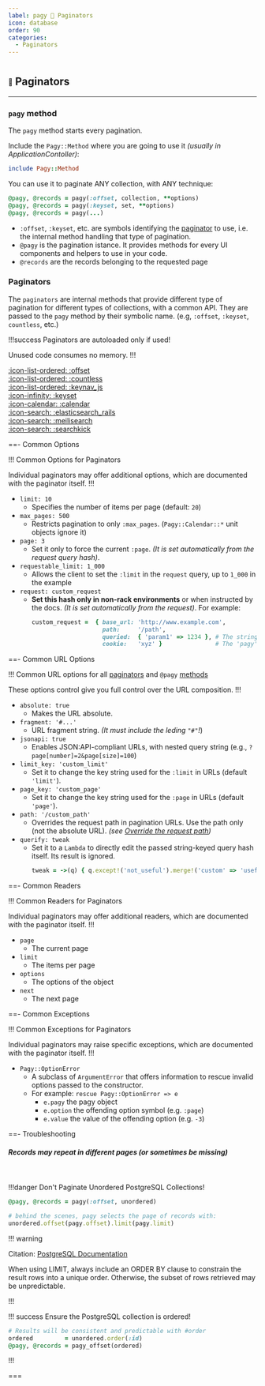 ```yaml
---
label: pagy 💚 Paginators
icon: database
order: 90
categories:
  - Paginators
---
```


#

##  <span style="font-size: .65em; vertical-align: middle">💚</span> Paginators

---

### `pagy` method

The `pagy` method starts every pagination. 

Include the `Pagy::Method` where you are going to use it _(usually in ApplicationContoller)_:

```ruby
include Pagy::Method
```
You can use it to paginate ANY collection, with ANY technique:

```ruby
@pagy, @records = pagy(:offset, collection, **options)
@pagy, @records = pagy(:keyset, set, **options)
@pagy, @records = pagy(...)
```
- `:offset`, `:keyset`, etc. are symbols identifying the [paginator](#paginators) to use, i.e. the internal method handling that type of pagination.
- `@pagy` is the pagination istance. It provides methods for every UI components and helpers to use in your code.
- `@records` are the records belonging to the requested page

### Paginators

The `paginators` are internal methods that provide different type of pagination for different types of collections, with a common API. They are passed to the `pagy` method by their symbolic name. (e.g, `:offset`, `:keyset`, `countless`, etc.)


!!!success Paginators are autoloaded only if used!

Unused code consumes no memory.
!!!

[:icon-list-ordered: :offset](paginators/offset.md)<br/>
[:icon-list-ordered: :countless](paginators/countless.md)<br/>
[:icon-list-ordered: :keynav_js](paginators/keynav_js)<br/>
[:icon-infinity: :keyset](paginators/keyset.md)<br/>
[:icon-calendar: :calendar](paginators/calendar.md)<br/>
[:icon-search: :elasticsearch_rails](paginators/elasticsearch_rails.md)<br/>
[:icon-search: :meilisearch](paginators/meilisearch.md)<br/>
[:icon-search: :searchkick](paginators/searchkick.md)<br/>

==- Common Options

!!! Common Options for Paginators

Individual paginators may offer additional options, which are documented with the paginator itself.
!!!

- `limit: 10`
  - Specifies the number of items per page (default: `20`)
- `max_pages: 500`
  - Restricts pagination to only `:max_pages`. (`Pagy::Calendar::*` unit objects ignore it)
- `page: 3`
  - Set it only to force the current `:page`. _(It is set automatically from the request query hash)_.
- `requestable_limit: 1_000`
  - Allows the client to set the `:limit` in the `request` query, up to `1_000` in the example
- `request: custom_request`
  - **Set this hash only in non-rack environments** or when instructed by the docs. _(It is set automatically from the request)_. For example:
    ```ruby
    custom_request =  { base_url: 'http://www.example.com',
                        path:     '/path',
                        queried:  { 'param1' => 1234 }, # The string-keyed hash queried from the request
                        cookie:   'xyz' }               # The 'pagy' cookie, only for keynav  
    ```

==- Common URL Options

!!! Common URL options for all [paginators](#paginators) and `@pagy` [methods](methods.md#methods)

These options control give you full control over the URL composition.
!!!

- `absolute: true`
  - Makes the URL absolute.
- `fragment: '#...'`
  - URL fragment string. _(It must include the leding `"#"`!_)
- `jsonapi: true`
  - Enables JSON:API-compliant URLs, with nested query string (e.g., `?page[number]=2&page[size]=100`)
- `limit_key: 'custom_limit'`
  - Set it to change the key string used for the `:limit` in URLs (default `'limit'`).
- `page_key: 'custom_page'`
  - Set it to change the key string used for the `:page` in URLs (default `'page'`).
- `path: '/custom_path'`
  - Overrides the request path in pagination URLs. Use the path only (not the absolute URL). _(see [Override the request path](../guides/how-to.md#paginate-multiple-independent-collections))_
- `querify: tweak`
  - Set it to a `Lambda` to directly edit the passed string-keyed query hash itself. Its result is ignored.
    ```ruby
    tweak = ->(q) { q.except!('not_useful').merge!('custom' => 'useful') }
    ```

==- Common Readers

!!! Common Readers for Paginators

Individual paginators may offer additional readers, which are documented with the paginator itself.
!!!

- `page`
  - The current page
- `limit`
  - The items per page
- `options`
  - The options of the object
- `next`
  - The next page

==- Common Exceptions

!!! Common Exceptions for Paginators

Individual paginators may raise specific exceptions, which are documented with the paginator itself.
!!!
- `Pagy::OptionError`
  - A subclass of `ArgumentError` that offers information to rescue invalid options passed to the constructor.
  - For example: `rescue Pagy::OptionError => e`
    - `e.pagy` the pagy object
    - `e.option` the offending option symbol (e.g. `:page`)
    - `e.value` the value of the offending option (e.g. `-3`)

==- Troubleshooting

##### Records may repeat in different pages (or sometimes be missing)

<br/>

!!!danger Don't Paginate Unordered PostgreSQL Collections!

```rb
@pagy, @records = pagy(:offset, unordered)

# behind the scenes, pagy selects the page of records with: 
unordered.offset(pagy.offset).limit(pagy.limit)
```

!!! warning

Citation: [PostgreSQL Documentation](https://www.postgresql.org/docs/16/queries-limit.html#:~:text=When%20using%20LIMIT,ORDER%20BY)

When using LIMIT, always include an ORDER BY clause to constrain the result rows into a unique order. Otherwise, the subset of rows retrieved may be unpredictable.

!!!

!!! success Ensure the PostgreSQL collection is ordered!

```rb
# Results will be consistent and predictable with #order
ordered         = unordered.order(:id)
@pagy, @records = pagy_offset(ordered)
```

!!!

===
